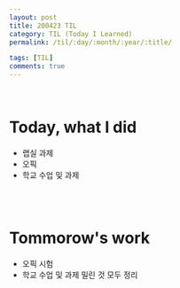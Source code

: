 ```yaml
---
layout: post
title: 200423 TIL
category: TIL (Today I Learned)
permalink: /til/:day/:month/:year/:title/

tags: [TIL]
comments: true
---
```

<br/>

# Today, what I did
- 랩실 과제
- 오픽
- 학교 수업 및 과제

<br/>
<br/>

# Tommorow's work
- 오픽 시험 
- 학교 수업 및 과제 밀린 것 모두 정리

